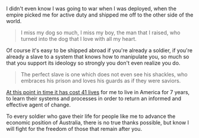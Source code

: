 I didn't even know I was going to war when I was deployed, when the empire picked me for active duty and shipped me off to the other side of the world.

> I miss my dog so much, I miss my boy, the man that I raised, who turned into the dog that I love with all my heart.

Of course it's easy to be shipped abroad if you're already a soldier, if you're already a slave to a system that knows how to manipulate you, so much so that you support its ideology so strongly you don't even realize you do.

> The perfect slave is one which does not even see his shackles, who embraces his prison and loves his guards as if they were saviors.

[At this point in time it has cost 41 lives](https://en.wikipedia.org/wiki/List_of_Australian_Defence_Force_casualties_in_Afghanistan) for me to live in America for 7 years, to learn their systems and processes in order to return an informed and effective agent of change.

To every soldier who gave their life for people like me to advance the economic position of Australia, there is no true thanks possible, but know I will fight for the freedom of those that remain after you.
